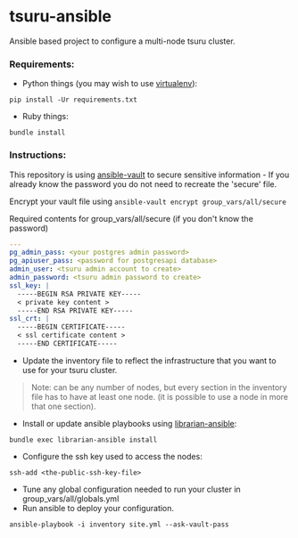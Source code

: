 # tsuru-ansible

Ansible based project to configure a multi-node tsuru cluster.

### Requirements:

* Python things (you may wish to use [virtualenv](https://virtualenv.pypa.io/en/latest/)):
```
pip install -Ur requirements.txt
```
* Ruby things:
```
bundle install
```

### Instructions:

This repository is using [ansible-vault](https://docs.ansible.com/playbooks_vault.html) to secure sensitive information - If you already know the password you do not need to recreate the 'secure' file.

Encrypt your vault file using `ansible-vault encrypt group_vars/all/secure`

Required contents for group_vars/all/secure (if you don't know the password)

```yaml
---
pg_admin_pass: <your postgres admin password>
pg_apiuser_pass: <password for postgresapi database>
admin_user: <tsuru admin account to create>
admin_password: <tsuru admin password to create>
ssl_key: |
  -----BEGIN RSA PRIVATE KEY-----
  < private key content >
  -----END RSA PRIVATE KEY-----
ssl_crt: |
  -----BEGIN CERTIFICATE-----
  < ssl certificate content >
  -----END CERTIFICATE-----
```

* Update the inventory file to reflect the infrastructure that you want to use for your tsuru cluster.

> Note: can be any number of nodes, but every section in the inventory file has to have at least one node.
> (it is possible to use a node in more that one section).

* Install or update ansible playbooks using [librarian-ansible](https://github.com/bcoe/librarian-ansible):
```
bundle exec librarian-ansible install
```

* Configure the ssh key used to access the nodes:
```{r, engine='bash'}
ssh-add <the-public-ssh-key-file>
```
* Tune any global configuration needed to run your cluster in group_vars/all/globals.yml
* Run ansible to deploy your configuration.
```{r, engine='bash'}
ansible-playbook -i inventory site.yml --ask-vault-pass
```
